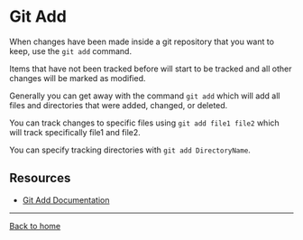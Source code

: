 # Git Add

When changes have been made inside a git repository that you want to keep, use the `git add` command.

Items that have not been tracked before will start to be tracked and all other changes will be marked as modified.

Generally you can get away with the command `git add` which will add all files and directories that were added, changed, or deleted.

You can track changes to specific files using `git add file1 file2` which will track specifically file1 and file2.

You can specify tracking directories with `git add DirectoryName`.

## Resources

- [Git Add Documentation](http://git-scm.com/docs/git-add)

---

[Back to home](../README.md)